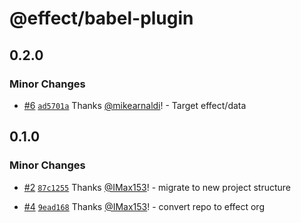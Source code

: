 # @effect/babel-plugin

## 0.2.0

### Minor Changes

- [#6](https://github.com/Effect-TS/babel-plugin/pull/6) [`ad5701a`](https://github.com/Effect-TS/babel-plugin/commit/ad5701a3a7c8e1b03d1924273b3b67354eb5ca61) Thanks [@mikearnaldi](https://github.com/mikearnaldi)! - Target effect/data

## 0.1.0

### Minor Changes

- [#2](https://github.com/Effect-TS/babel-plugin/pull/2) [`87c1255`](https://github.com/Effect-TS/babel-plugin/commit/87c1255b3e727ef3f57511682aa606e484137e75) Thanks [@IMax153](https://github.com/IMax153)! - migrate to new project structure

- [#4](https://github.com/Effect-TS/babel-plugin/pull/4) [`9ead168`](https://github.com/Effect-TS/babel-plugin/commit/9ead168544b754c0273d6e69cc8b6b67d1957c85) Thanks [@IMax153](https://github.com/IMax153)! - convert repo to effect org
